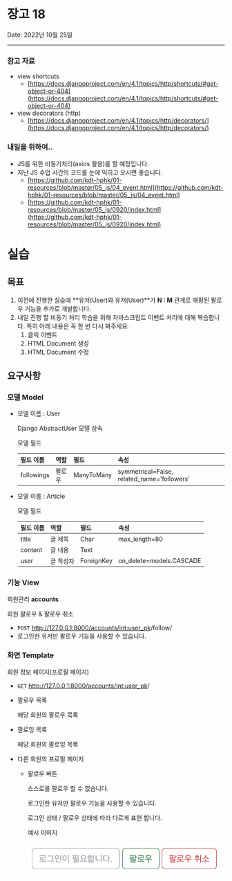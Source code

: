 # 장고 18

Date: 2022년 10월 25일

---

### 참고 자료

- view shortcuts
    - [https://docs.djangoproject.com/en/4.1/topics/http/shortcuts/#get-object-or-404](https://docs.djangoproject.com/en/4.1/topics/http/shortcuts/#get-object-or-404)
- view decorators (http)
    - [https://docs.djangoproject.com/en/4.1/topics/http/decorators/](https://docs.djangoproject.com/en/4.1/topics/http/decorators/)

### 내일을 위하여..

- JS를 위한 비동기처리(axios 활용)를 할 예정입니다.
- 지난 JS 수업 시간의 코드를 눈에 익히고 오시면 좋습니다.
    - [https://github.com/kdt-hphk/01-resources/blob/master/05_js/04_event.html](https://github.com/kdt-hphk/01-resources/blob/master/05_js/04_event.html)
    - [https://github.com/kdt-hphk/01-resources/blob/master/05_js/0920/index.html](https://github.com/kdt-hphk/01-resources/blob/master/05_js/0920/index.html)

# 실습

## 목표

1. 이전에 진행한 실습에 **유저(User)와 유저(User)**가 **N : M** 관계로 매핑된 팔로우 기능을 추가로 개발합니다.
2. 내일 진행 할 비동기 처리 학습을 위해 자바스크립트 이벤트 처리에 대해 복습합니다.
   특히 아래 내용은 꼭 한 번 다시 봐주세요.
    1. 클릭 이벤트
    2. HTML Document 생성
    3. HTML Document 수정
   

## 요구사항

### 모델 Model

- 모델 이름 : User
  
    Django AbstractUser 모델 상속 
    
    모델 필드
    
    | 필드 이름 | 역할 | 필드 | 속성 |
    | --- | --- | --- | --- |
    | followings | 팔로우 | ManyToMany | symmetrical=False, related_name='followers’ |
    
- 모델 이름 : Article
  
    모델 필드
    
    | 필드 이름 | 역할 | 필드 | 속성 |
    | --- | --- | --- | --- |
    | title | 글 제목 | Char | max_length=80 |
    | content | 글 내용 | Text |  |
    | user | 글 작성자 | ForeignKey | on_delete=models.CASCADE |

### 기능 View

회원관리 **accounts**

회원 팔로우 & 팔로우 취소

- `POST` http://127.0.0.1:8000/accounts/<int:user_pk>/follow/
- 로그인한 유저만 팔로우 기능을 사용할 수 있습니다.

### 화면 Template

회원 정보 페이지(프로필 페이지)

- `GET` http://127.0.0.1:8000/accounts/<int:user_pk>/
- 팔로우 목록
  
    해당 회원의 팔로우 목록
    
- 팔로잉 목록
  
    해당 회원의 팔로잉 목록
    
- 다른 회원의 프로필 페이지
    - 팔로우 버튼
      
        스스로를 팔로우 할 수 없습니다.
        
        로그인한 유저만 팔로우 기능을 사용할 수 있습니다.
        
        로그인 상태 / 팔로우 상태에 따라 다르게 표현 합니다.
        
        예시 이미지
        
        ![Untitled](./README.assets/Untitled.png)
